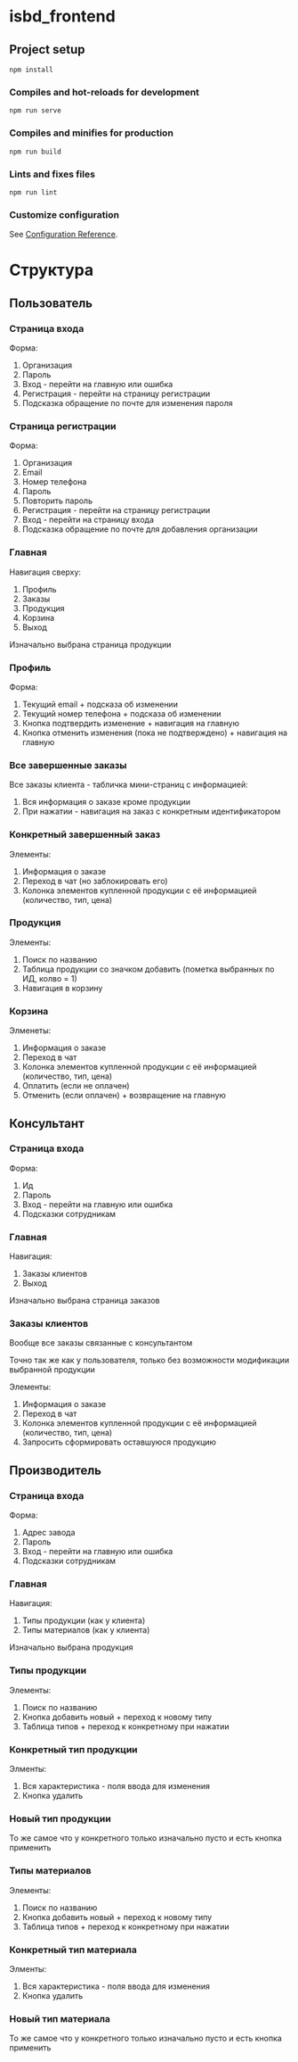 # isbd_frontend

## Project setup
```
npm install
```

### Compiles and hot-reloads for development
```
npm run serve
```

### Compiles and minifies for production
```
npm run build
```

### Lints and fixes files
```
npm run lint
```

### Customize configuration
See [Configuration Reference](https://cli.vuejs.org/config/).


# Структура

## Пользователь

### Страница входа

Форма:
1. Организация
2. Пароль
3. Вход - перейти на главную или ошибка
4. Регистрация - перейти на страницу регистрации
5. Подсказка обращение по почте для изменения пароля

### Страница регистрации

Форма:
1. Организация
2. Email
3. Номер телефона
4. Пароль
5. Повторить пароль
6. Регистрация - перейти на страницу регистрации
7. Вход - перейти на страницу входа
8. Подсказка обращение по почте для добавления организации

### Главная

Навигация сверху:
1. Профиль
2. Заказы
3. Продукция
4. Корзина
5. Выход

Изначально выбрана страница продукции

### Профиль

Форма:
1. Текущий email + подсказа об изменении
2. Текущий номер телефона + подсказа об изменении
3. Кнопка подтвердить изменение + навигация на главную
4. Кнопка отменить изменения (пока не подтверждено) + навигация на главную

### Все завершенные заказы

Все заказы клиента - табличка мини-страниц с информацией:
1. Вся информация о заказе кроме продукции
2. При нажатии - навигация на заказ с конкретным идентификатором

### Конкретный завершенный заказ

Элементы:
1. Информация о заказе
2. Переход в чат (но заблокировать его)
3. Колонка элементов купленной продукции с её информацией (количество, тип, цена)

### Продукция

Элементы:
1. Поиск по названию
2. Таблица продукции со значком добавить (пометка выбранных по ИД, колво = 1)
3. Навигация в корзину

### Корзина

Элменеты:
1. Информация о заказе
2. Переход в чат
3. Колонка элементов купленной продукции с её информацией (количество, тип, цена)
4. Оплатить (если не оплачен)
5. Отменить (если оплачен) + возвращение на главную

## Консультант

### Страница входа

Форма:
1. Ид
2. Пароль
3. Вход - перейти на главную или ошибка
4. Подсказки сотрудникам

### Главная 

Навигация: 
1. Заказы клиентов
2. Выход

Изначально выбрана страница заказов

### Заказы клиентов

Вообще все заказы связанные с консультантом

Точно так же как у пользователя, только без возможности модификации выбранной продукции

Элементы:
1. Информация о заказе
2. Переход в чат
3. Колонка элементов купленной продукции с её информацией (количество, тип, цена)
4. Запросить сформировать оставшуюся продукцию

## Производитель

### Страница входа

Форма:
1. Адрес завода
2. Пароль
3. Вход - перейти на главную или ошибка
4. Подсказки сотрудникам

### Главная

Навигация:
1. Типы продукции (как у клиента)
2. Типы материалов (как у клиента)

Изначально выбрана продукция

### Типы продукции

Элементы:
1. Поиск по названию
2. Кнопка добавить новый + переход к новому типу
3. Таблица типов + переход к конкретному при нажатии

### Конкретный тип продукции

Элменты:
1. Вся характеристика - поля ввода для изменения
2. Кнопка удалить

### Новый тип продукции

То же самое что у конкретного только изначально пусто и есть кнопка применить

### Типы материалов

Элементы:
1. Поиск по названию
2. Кнопка добавить новый + переход к новому типу
3. Таблица типов + переход к конкретному при нажатии

### Конкретный тип материала

Элменты:
1. Вся характеристика - поля ввода для изменения
2. Кнопка удалить

### Новый тип материала

То же самое что у конкретного только изначально пусто и есть кнопка применить